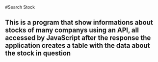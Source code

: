 #Search Stock

## This is a program that show informations about stocks of many companys using an API, all accessed by JavaScript after the response the application creates a table with the data about the stock in question
